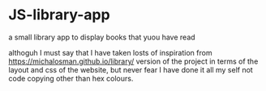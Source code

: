 # JS-library-app
a small library app to display books that yuou have read

althoguh I must say that I have taken losts of inspiration from https://michalosman.github.io/library/ version of the project in terms of the layout and css of the website, but never fear I have done it all my self not code copying other than hex colours.

